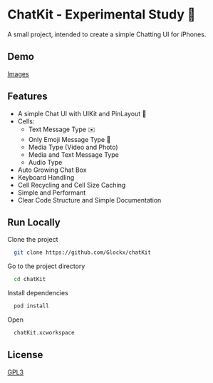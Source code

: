 # ChatKit - Experimental Study 🎏

A small project, intended to create a simple Chatting UI for iPhones.

## Demo

[Images](https://imgur.com/a/Kb5RYAe)

## Features

- A simple Chat UI with UIKit and PinLayout 📱
- Cells:
  - Text Message Type ✉️
  - Only Emoji Message Type 💌
  - Media Type (Video and Photo)
  - Media and Text Message Type
  - Audio Type
- Auto Growing Chat Box
- Keyboard Handling
- Cell Recycling and Cell Size Caching
- Simple and Performant
- Clear Code Structure and Simple Documentation

## Run Locally

Clone the project

```bash
  git clone https://github.com/Glockx/chatKit
```

Go to the project directory

```bash
  cd chatKit
```

Install dependencies

```bash
  pod install
```

Open

```bash
  chatKit.xcworkspace
```

## License

[GPL3](https://www.gnu.org/licenses/gpl-3.0.en.html)
